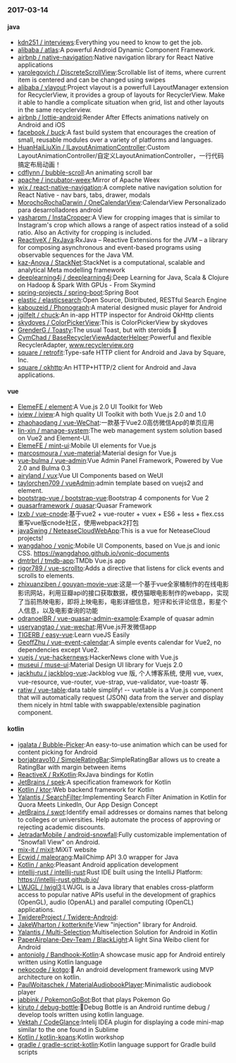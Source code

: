 ### 2017-03-14

#### java
* [kdn251 / interviews](https://github.com/kdn251/interviews):Everything you need to know to get the job.
* [alibaba / atlas](https://github.com/alibaba/atlas):A powerful Android Dynamic Component Framework.
* [airbnb / native-navigation](https://github.com/airbnb/native-navigation):Native navigation library for React Native applications
* [yarolegovich / DiscreteScrollView](https://github.com/yarolegovich/DiscreteScrollView):Scrollable list of items, where current item is centered and can be changed using swipes
* [alibaba / vlayout](https://github.com/alibaba/vlayout):Project vlayout is a powerfull LayoutManager extension for RecyclerView, it provides a group of layouts for RecyclerView. Make it able to handle a complicate situation when grid, list and other layouts in the same recyclerview.
* [airbnb / lottie-android](https://github.com/airbnb/lottie-android):Render After Effects animations natively on Android and iOS
* [facebook / buck](https://github.com/facebook/buck):A fast build system that encourages the creation of small, reusable modules over a variety of platforms and languages.
* [HuanHaiLiuXin / ILayoutAnimationController](https://github.com/HuanHaiLiuXin/ILayoutAnimationController):Custom LayoutAnimationController/自定义LayoutAnimationController，一行代码搞定布局动画！
* [cdflynn / bubble-scroll](https://github.com/cdflynn/bubble-scroll):An animating scroll bar
* [apache / incubator-weex](https://github.com/apache/incubator-weex):Mirror of Apache Weex
* [wix / react-native-navigation](https://github.com/wix/react-native-navigation):A complete native navigation solution for React Native - nav bars, tabs, drawer, modals
* [MorochoRochaDarwin / OneCalendarView](https://github.com/MorochoRochaDarwin/OneCalendarView):CalendarView Personalizado para desarrolladores android
* [yasharpm / InstaCropper](https://github.com/yasharpm/InstaCropper):A View for cropping images that is similar to Instagram's crop which allows a range of aspect ratios instead of a solid ratio. Also an Activity for cropping is included.
* [ReactiveX / RxJava](https://github.com/ReactiveX/RxJava):RxJava – Reactive Extensions for the JVM – a library for composing asynchronous and event-based programs using observable sequences for the Java VM.
* [kaz-Anova / StackNet](https://github.com/kaz-Anova/StackNet):StackNet is a computational, scalable and analytical Meta modelling framework
* [deeplearning4j / deeplearning4j](https://github.com/deeplearning4j/deeplearning4j):Deep Learning for Java, Scala & Clojure on Hadoop & Spark With GPUs - From Skymind
* [spring-projects / spring-boot](https://github.com/spring-projects/spring-boot):Spring Boot
* [elastic / elasticsearch](https://github.com/elastic/elasticsearch):Open Source, Distributed, RESTful Search Engine
* [kabouzeid / Phonograph](https://github.com/kabouzeid/Phonograph):A material designed music player for Android
* [jgilfelt / chuck](https://github.com/jgilfelt/chuck):An in-app HTTP inspector for Android OkHttp clients
* [skydoves / ColorPickerView](https://github.com/skydoves/ColorPickerView):This is ColorPickerView by skydoves
* [GrenderG / Toasty](https://github.com/GrenderG/Toasty):The usual Toast, but with steroids 💪
* [CymChad / BaseRecyclerViewAdapterHelper](https://github.com/CymChad/BaseRecyclerViewAdapterHelper):Powerful and flexible RecyclerAdapter, www.recyclerview.org
* [square / retrofit](https://github.com/square/retrofit):Type-safe HTTP client for Android and Java by Square, Inc.
* [square / okhttp](https://github.com/square/okhttp):An HTTP+HTTP/2 client for Android and Java applications.

#### vue
* [ElemeFE / element](https://github.com/ElemeFE/element):A Vue.js 2.0 UI Toolkit for Web
* [iview / iview](https://github.com/iview/iview):A high quality UI Toolkit with both Vue.js 2.0 and 1.0
* [zhaohaodang / vue-WeChat](https://github.com/zhaohaodang/vue-WeChat):一款基于Vue2.0高仿微信App的单页应用
* [lin-xin / manage-system](https://github.com/lin-xin/manage-system):The web management system solution based on Vue2 and Element-UI.
* [ElemeFE / mint-ui](https://github.com/ElemeFE/mint-ui):Mobile UI elements for Vue.js
* [marcosmoura / vue-material](https://github.com/marcosmoura/vue-material):Material design for Vue.js
* [vue-bulma / vue-admin](https://github.com/vue-bulma/vue-admin):Vue Admin Panel Framework, Powered by Vue 2.0 and Bulma 0.3
* [airyland / vux](https://github.com/airyland/vux):Vue UI Components based on WeUI
* [taylorchen709 / vueAdmin](https://github.com/taylorchen709/vueAdmin):admin template based on vuejs2 and element.
* [bootstrap-vue / bootstrap-vue](https://github.com/bootstrap-vue/bootstrap-vue):Bootstrap 4 components for Vue 2
* [quasarframework / quasar](https://github.com/quasarframework/quasar):Quasar Framework
* [lzxb / vue-cnode](https://github.com/lzxb/vue-cnode):基于vue2 + vue-router + vuex + ES6 + less + flex.css重写vue版cnode社区，使用webpack2打包
* [javaSwing / NeteaseCloudWebApp](https://github.com/javaSwing/NeteaseCloudWebApp):This is a vue for NeteaseCloud projects!
* [wangdahoo / vonic](https://github.com/wangdahoo/vonic):Mobile UI Components, based on Vue.js and ionic CSS. https://wangdahoo.github.io/vonic-documents
* [dmtrbrl / tmdb-app](https://github.com/dmtrbrl/tmdb-app):TMDb Vue.js app
* [rigor789 / vue-scrollto](https://github.com/rigor789/vue-scrollto):Adds a directive that listens for click events and scrolls to elements.
* [zhixuanziben / gouyan-movie-vue](https://github.com/zhixuanziben/gouyan-movie-vue):这是一个基于vue全家桶制作的在线电影影讯网站，利用豆瓣api的接口获取数据，模仿猫眼电影制作的webapp，实现了当前热映电影，即将上映电影，电影详细信息，短评和长评论信息，影星个人信息，以及电影查询的功能
* [odranoelBR / vue-quasar-admin-example](https://github.com/odranoelBR/vue-quasar-admin-example):Example of quasar admin
* [useryangtao / vue-wechat](https://github.com/useryangtao/vue-wechat):用Vue.js开发微信app
* [TIGERB / easy-vue](https://github.com/TIGERB/easy-vue):Learn vueJS Easily
* [GeoffZhu / vue-event-calendar](https://github.com/GeoffZhu/vue-event-calendar):A simple events calendar for Vue2, no dependencies except Vue2.
* [vuejs / vue-hackernews](https://github.com/vuejs/vue-hackernews):HackerNews clone with Vue.js
* [museui / muse-ui](https://github.com/museui/muse-ui):Material Design UI library for Vuejs 2.0
* [jackhutu / jackblog-vue](https://github.com/jackhutu/jackblog-vue):Jackblog vue 版, 个人博客系统, 使用 vue, vuex, vue-resource, vue-router, vue-strap, vue-validator, vue-toastr 等.
* [ratiw / vue-table](https://github.com/ratiw/vue-table):data table simplify! -- vuetable is a Vue.js component that will automatically request (JSON) data from the server and display them nicely in html table with swappable/extensible pagination component.

#### kotlin
* [igalata / Bubble-Picker](https://github.com/igalata/Bubble-Picker):An easy-to-use animation which can be used for content picking for Android
* [borjabravo10 / SimpleRatingBar](https://github.com/borjabravo10/SimpleRatingBar):SimpleRatingBar allows us to create a RatingBar with margin between items
* [ReactiveX / RxKotlin](https://github.com/ReactiveX/RxKotlin):RxJava bindings for Kotlin
* [JetBrains / spek](https://github.com/JetBrains/spek):A specification framework for Kotlin
* [Kotlin / ktor](https://github.com/Kotlin/ktor):Web backend framework for Kotlin
* [Yalantis / SearchFilter](https://github.com/Yalantis/SearchFilter):Implementing Search Filter Animation in Kotlin for Quora Meets LinkedIn, Our App Design Concept
* [JetBrains / swot](https://github.com/JetBrains/swot):Identify email addresses or domains names that belong to colleges or universities. Help automate the process of approving or rejecting academic discounts.
* [JetradarMobile / android-snowfall](https://github.com/JetradarMobile/android-snowfall):Fully customizable implementation of "Snowfall View" on Android.
* [mix-it / mixit](https://github.com/mix-it/mixit):MiXiT website
* [Ecwid / maleorang](https://github.com/Ecwid/maleorang):MailChimp API 3.0 wrapper for Java
* [Kotlin / anko](https://github.com/Kotlin/anko):Pleasant Android application development
* [intellij-rust / intellij-rust](https://github.com/intellij-rust/intellij-rust):Rust IDE built using the IntelliJ Platform: https://intellij-rust.github.io/
* [LWJGL / lwjgl3](https://github.com/LWJGL/lwjgl3):LWJGL is a Java library that enables cross-platform access to popular native APIs useful in the development of graphics (OpenGL), audio (OpenAL) and parallel computing (OpenCL) applications.
* [TwidereProject / Twidere-Android](https://github.com/TwidereProject/Twidere-Android):
* [JakeWharton / kotterknife](https://github.com/JakeWharton/kotterknife):View "injection" library for Android.
* [Yalantis / Multi-Selection](https://github.com/Yalantis/Multi-Selection):Multiselection Solution for Android in Kotlin
* [PaperAirplane-Dev-Team / BlackLight](https://github.com/PaperAirplane-Dev-Team/BlackLight):A light Sina Weibo client for Android
* [antoniolg / Bandhook-Kotlin](https://github.com/antoniolg/Bandhook-Kotlin):A showcase music app for Android entirely written using Kotlin language
* [nekocode / kotgo](https://github.com/nekocode/kotgo):🚀 An android development framework using MVP architecture on kotlin.
* [PaulWoitaschek / MaterialAudiobookPlayer](https://github.com/PaulWoitaschek/MaterialAudiobookPlayer):Minimalistic audiobook player
* [jabbink / PokemonGoBot](https://github.com/jabbink/PokemonGoBot):Bot that plays Pokemon Go
* [kiruto / debug-bottle](https://github.com/kiruto/debug-bottle):🍼Debug Bottle is an Android runtime debug / develop tools written using kotlin language.
* [Vektah / CodeGlance](https://github.com/Vektah/CodeGlance):Intelij IDEA plugin for displaying a code mini-map similar to the one found in Sublime
* [Kotlin / kotlin-koans](https://github.com/Kotlin/kotlin-koans):Kotlin workshop
* [gradle / gradle-script-kotlin](https://github.com/gradle/gradle-script-kotlin):Kotlin language support for Gradle build scripts
